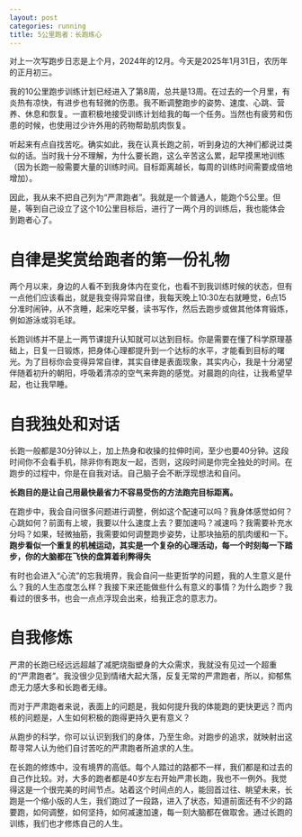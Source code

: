 ```yaml
---
layout: post
categories: running
title: 5公里跑者：长跑练心
---
```


对上一次写跑步日志是上个月，2024年的12月。今天是2025年1月31日，农历年的正月初三。

我的10公里跑步训练计划已经进入了第8周，总共是13周。在过去的一个月里，有炎热有凉快，有进步也有轻微的伤患。我不断调整跑步的姿势、速度、心跳、营养、休息和恢复。一直积极地接受训练计划给我的每一个任务。当然也有疲劳和伤患的时候，也使用过少许外用的药物帮助肌肉恢复。

听起来有点自找苦吃。确实如此，我在认真长跑之前，听到身边的大神们都说过类似的话。当时我十分不理解，为什么要长跑，这么辛苦这么累，起早摸黑地训练（因为长跑一般需要大量的训练时间。目标距离越长，每周的训练时间需要成倍地增加）。

因此，我从来不把自己列为“严肃跑者”。我就是一个普通人，能跑个5公里。但是，等到自己设立了这个10公里目标后，进行了一两个月的训练后，我也能体会到跑者心了。

# 自律是奖赏给跑者的第一份礼物

两个月以来，身边的人看不到我身体内在变化，也看不到我训练时候的状态，但有一点他们应该看出，就是我变得异常自律，我每天晚上10:30左右就睡觉，6点15分准时闹钟，从不贪睡，起来吃早餐，读书写作，然后去跑步或做其他体育锻炼，例如游泳或羽毛球。

长跑训练并不是上一两节课提升认知就可以达到目标。你是需要在懂了科学原理基础上，日复一日锻炼，把身体心理都提升到一个达标的水平，才能看到目标的曙光。为了目标你会变得异常自律，其实自律是表面现象，其实内心，我是十分渴望伴随着初升的朝阳，呼吸着清凉的空气来奔跑的感觉。对晨跑的向往，让我希望早起，也让我早睡。

# 自我独处和对话

长跑一般都是30分钟以上，加上热身和收操的拉伸时间，至少也要40分钟。这段时间你不会看手机，除非你有跑友一起，否则，这段时间是你完全独处的时间。在跑步的过程中，你是在自我对话。自己脑子会不断浮现想法和自问。

**长跑目的是让自己用最快最省力不容易受伤的方法跑完目标距离。**

在跑步中，我会自问很多问题进行调整，例如这个配速可以吗？我身体感觉如何？心跳如何？前面有上坡，我要以什么速度上去？要加速吗？减速吗？我需要补充水分吗？如果，轻微抽筋，我需要如何调整跑步姿势，让那块抽筋的肌肉缓和一下。**跑步看似一个重复的机械运动，其实是一个复杂的心理活动，每一个时刻每一下踏步，你的大脑都在飞快的盘算着利弊得失**

有时也会进入“心流”的忘我境界，我会自问一些更哲学的问题，我的人生意义是什么？我的人生态度怎么样？我接下来还能做些什么有意义的事情？为什么跑步？我看过的很多书，也会一点点浮现会出来，给我正念的意志力。

# 自我修炼

严肃的长跑已经远远超越了减肥烧脂塑身的大众需求，我就没有见过一个超重的“严肃跑者”。我没很少见到情绪大起大落，反复无常的严肃跑者，所以，抑郁焦虑无力感大多和长跑者无缘。

而对于严肃跑者来说，表面上的问题是，我如何提升我的体能跑的更快更远？而内核的问题是，人生如何积极的跑得更持久更有意义？

从跑步的科学，你可以认识到我们的身体，乃至生命。对跑步的追求，就映射出这帮寻常人认为他们自讨苦吃的严肃跑者所追求的人生。

在长跑的修炼中，没有境界的高低。每个人踏过的路都不一样，我们都是和过去的自己作比较。对，大多的跑者都是40岁左右开始严肃长跑，我也不一例外。我觉得这是一个很完美的时间节点。站着这个时间点的人，能回首过往、眺望未来，长跑是一个缩小版的人生，我们跑过了一段路，进入了状态，知道前面还有不少的路要跑，如何调整，如何坚持，如何减速加速，每一刻大脑都在做取舍。通过长跑的训练，我们也才修炼自己的人生。


<!--stackedit_data:
eyJoaXN0b3J5IjpbMTQwNTI1MTIxM119
-->